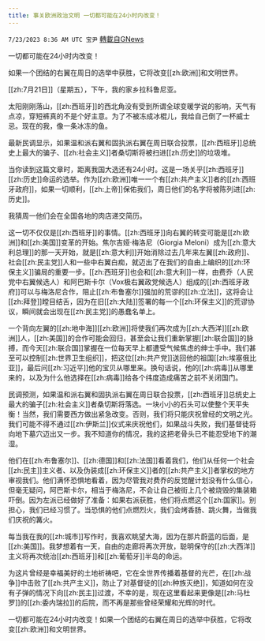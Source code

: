 ```yaml
---
title: 事关欧洲政治文明 一切都可能在24小时内改变！
---
```

`7/23/2023 8:36 AM UTC 宝尹` [轉載自GNews](https://gnews.org/articles/1481250)

  
一切都可能在24小时内改变！

如果一个团结的右翼在周日的选举中获胜，它将改变[[zh:欧洲]]和文明世界。

[[zh:7月21日]]（星期五），下午，我的家乡拉科鲁尼亚。

太阳刚刚落山，[[zh:西班牙]]的西北角没有受到所谓全球变暖学说的影响，天气有点凉，穿短裤真的不是个好主意。为了不被冻成冰棍儿，我给自己倒了一杯威士忌。现在的我，像一条冰冻的鱼。

最新民调显示，如果温和派右翼和固执派右翼在周日联合投票，[[zh:西班牙]]总统史上最大的骗子、[[zh:社会主义]]者桑切斯将被扫进[[zh:历史]]的垃圾堆。

当你读到这篇文章时，距离我国大选还有24小时。这是一场关乎[[zh:西班牙]][[zh:历史]]命运的选举。作为[[zh:欧洲]]唯一一个有[[zh:共产主义]]者的[[zh:西班牙政府]]，如果一切顺利，[[zh:上帝]]保佑我们，周日他们的名字将被陈列进[[zh:历史]]。

我猜周一他们会在全国各地的肉店递交简历。

这一切不仅仅是[[zh:西班牙]]的事情。[[zh:西班牙]]向右翼的转变可能是[[zh:欧洲]]和[[zh:美国]]变革的开始。焦尔吉娅·梅洛尼（Giorgia Meloni）成为[[zh:意大利总理]]的那一天开始，就是[[zh:意大利]]开始消除过去几年来左翼[[zh:政府]]、社会[[zh:民主党]]人和一些中右翼白痴，就迈出了在我们的自由上编织的[[zh:环保主义]]骗局的重要一步。[[zh:西班牙]]也会和[[zh:意大利]]一样，由费乔（人民党中右翼候选人）和阿巴斯卡尔（Vox极右翼政党候选人）组成的[[zh:西班牙政府]]可以与梅洛尼合作，阻止[[zh:布鲁塞尔]]强加的荒谬的[[zh:立法]]，这将会让[[zh:拜登]]瞠目结舌，因为在旧[[zh:大陆]]签署的每一个[[zh:环保主义]]的荒谬协议，瞬间就会出现在[[zh:民主党]]的愚蠢名单上。

一个背向左翼的[[zh:地中海]][[zh:欧洲]]将使我们再次成为[[zh:大西洋]][[zh:欧洲]]人，[[zh:美国]]的合作可能会回归，甚至会让我们重新掌握[[zh:联合国]]的脉搏，而今天[[zh:联合国]]掌握在一位每天早上都遭受气候焦虑的绅士手中。我们甚至可以控制[[zh:世界卫生组织]]，把这位[[zh:共产党]]送回他的祖国[[zh:埃塞俄比亚]]，最后问[[zh:习近平]]他的宝贝从哪里来。换句话说，他的[[zh:病毒]]从哪里来的，以及为什么他选择在[[zh:病毒]]给各个纬度造成痛苦之前不关闭国门。

民调预测，如果温和派右翼和固执派右翼在周日联合投票，[[zh:西班牙]]总统史上最大的骗子[[zh:社会主义]]者桑切斯将落选。一块小小的石头可以使整个天平失衡！当然，我们需要西方做出紧急改变。否则，我们将只能庆祝曾经的文明之光。我们可能不得不通过[[zh:伊斯兰]]仪式来庆祝他们，如果战斗失败，我们基督徒将向地下墓穴迈出又一步。我不知道你的情况，我的这把老骨头已不能忍受地下的潮湿。

他们在[[zh:布鲁塞尔]]、[[zh:德国]]和[[zh:法国]]看着我们，他们从任何一个社会[[zh:民主]]主义者、以及伪装成[[zh:环保主义]]者的[[zh:共产主义]]者掌权的地方审视我们。他们满怀恐惧地看着，因为尽管我对费乔的反觉醒计划没有什么信心，但毫无疑问，阿巴斯卡尔，相当于梅洛尼，不会让自己被街上几个被烧毁的集装箱吓倒。因为左派已经做好了准备：如果右派获胜，他们将点燃这个[[zh:国家]]。别担心，我们已经习惯了。当恐惧的他们点燃烈火，我们会烤香肠、跳火舞，当做我们庆祝的篝火。

每当我在我的[[zh:城市]]写作时，我喜欢眺望大海，因为在那片蔚蓝的后面，是[[zh:美国]]。我梦想着有一天，自由的走廊将再次开放，聪明保守的[[zh:大西洋]]主义将再次统治[[zh:西班牙]]和[[zh:葡萄牙]]半岛的命运。

为这片曾经是幸福美好的土地祈祷吧，它在全世界传播着基督的光芒，在[[zh:战争]]中击败了[[zh:共产主义]]，防止了对基督徒的[[zh:种族灭绝]]，知道如何在没有子弹的情况下向[[zh:民主]]过渡，不幸的是，现在这里看起来更像是[[zh:马杜罗]]的[[zh:委内瑞拉]]的后院，而不再是那些曾经荣耀和光辉的时代。

一切都可能在24小时内改变！如果一个团结的右翼在周日的选举中获胜，它将改变[[zh:欧洲]]和文明世界。

